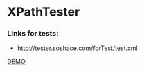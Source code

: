 XPathTester
===========
<p>
    <h3>Links for tests:</h3>
    <ul>
        <li>http://tester.soshace.com/forTest/test.xml</li>
    </ul>
    <a href="http://tester.soshace.com">DEMO</a>
</p>